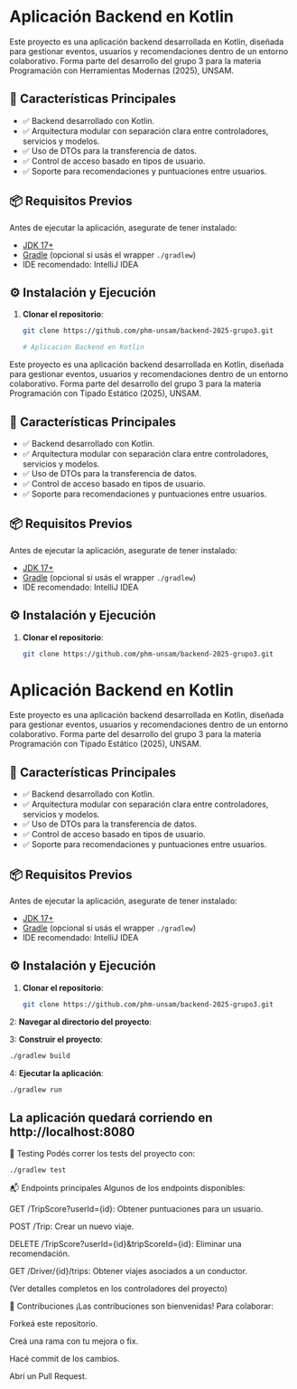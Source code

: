 # Aplicación Backend en Kotlin

Este proyecto es una aplicación backend desarrollada en Kotlin, diseñada para gestionar eventos, usuarios y recomendaciones dentro de un entorno colaborativo. Forma parte del desarrollo del grupo 3 para la materia Programación con Herramientas Modernas (2025), UNSAM.

## 🚀 Características Principales

- ✅ Backend desarrollado con Kotlin.
- ✅ Arquitectura modular con separación clara entre controladores, servicios y modelos.
- ✅ Uso de DTOs para la transferencia de datos.
- ✅ Control de acceso basado en tipos de usuario.
- ✅ Soporte para recomendaciones y puntuaciones entre usuarios.

## 📦 Requisitos Previos

Antes de ejecutar la aplicación, asegurate de tener instalado:

- [JDK 17+](https://adoptium.net/)
- [Gradle](https://gradle.org/) (opcional si usás el wrapper `./gradlew`)
- IDE recomendado: IntelliJ IDEA

## ⚙️ Instalación y Ejecución

1. **Clonar el repositorio**:

   ```bash
   git clone https://github.com/phm-unsam/backend-2025-grupo3.git

   # Aplicación Backend en Kotlin

Este proyecto es una aplicación backend desarrollada en Kotlin, diseñada para gestionar eventos, usuarios y recomendaciones dentro de un entorno colaborativo. Forma parte del desarrollo del grupo 3 para la materia Programación con Tipado Estático (2025), UNSAM.

## 🚀 Características Principales

- ✅ Backend desarrollado con Kotlin.
- ✅ Arquitectura modular con separación clara entre controladores, servicios y modelos.
- ✅ Uso de DTOs para la transferencia de datos.
- ✅ Control de acceso basado en tipos de usuario.
- ✅ Soporte para recomendaciones y puntuaciones entre usuarios.

## 📦 Requisitos Previos

Antes de ejecutar la aplicación, asegurate de tener instalado:

- [JDK 17+](https://adoptium.net/)
- [Gradle](https://gradle.org/) (opcional si usás el wrapper `./gradlew`)
- IDE recomendado: IntelliJ IDEA

## ⚙️ Instalación y Ejecución

1. **Clonar el repositorio**:

   ```bash
   git clone https://github.com/phm-unsam/backend-2025-grupo3.git
# Aplicación Backend en Kotlin

Este proyecto es una aplicación backend desarrollada en Kotlin, diseñada para gestionar eventos, usuarios y recomendaciones dentro de un entorno colaborativo. Forma parte del desarrollo del grupo 3 para la materia Programación con Tipado Estático (2025), UNSAM.

## 🚀 Características Principales

- ✅ Backend desarrollado con Kotlin.
- ✅ Arquitectura modular con separación clara entre controladores, servicios y modelos.
- ✅ Uso de DTOs para la transferencia de datos.
- ✅ Control de acceso basado en tipos de usuario.
- ✅ Soporte para recomendaciones y puntuaciones entre usuarios.

## 📦 Requisitos Previos

Antes de ejecutar la aplicación, asegurate de tener instalado:

- [JDK 17+](https://adoptium.net/)
- [Gradle](https://gradle.org/) (opcional si usás el wrapper `./gradlew`)
- IDE recomendado: IntelliJ IDEA

## ⚙️ Instalación y Ejecución

1. **Clonar el repositorio**:

   ```bash
   git clone https://github.com/phm-unsam/backend-2025-grupo3.git

2: **Navegar al directorio del proyecto**:

3: **Construir el proyecto**:
  
  ```bash
  ./gradlew build
  ```
4: **Ejecutar la aplicación**:
```bash
./gradlew run
```
## La aplicación quedará corriendo en http://localhost:8080

🧪 Testing
Podés correr los tests del proyecto con:

```bash
./gradlew test
```

📬 Endpoints principales
Algunos de los endpoints disponibles:

GET /TripScore?userId={id}: Obtener puntuaciones para un usuario.

POST /Trip: Crear un nuevo viaje.

DELETE /TripScore?userId={id}&tripScoreId={id}: Eliminar una recomendación.

GET /Driver/{id}/trips: Obtener viajes asociados a un conductor.

(Ver detalles completos en los controladores del proyecto)

🤝 Contribuciones
¡Las contribuciones son bienvenidas! Para colaborar:

Forkeá este repositorio.

Creá una rama con tu mejora o fix.

Hacé commit de los cambios.

Abrí un Pull Request.
